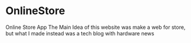 # OnlineStore
Online Store App
The Main Idea of this website was make a web for store, 
but what I made instead was a tech blog with hardware news
